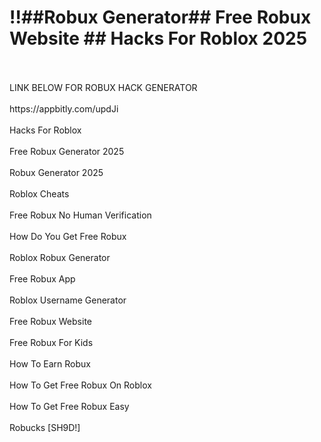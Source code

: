 # !!##Robux Generator## Free Robux Website ## Hacks For Roblox 2025
<br>
<br>LINK BELOW FOR ROBUX HACK GENERATOR
<br>
<br>https://appbitly.com/updJi

<br>
<br>Hacks For Roblox
<br>
<br>Free Robux Generator 2025
<br>
<br>Robux Generator 2025
<br>
<br>Roblox Cheats
<br>
<br>Free Robux No Human Verification
<br>
<br>How Do You Get Free Robux
<br>
<br>Roblox Robux Generator
<br>
<br>Free Robux App
<br>
<br>Roblox Username Generator
<br>
<br>Free Robux Website
<br>
<br>Free Robux For Kids
<br>
<br>How To Earn Robux
<br>
<br>How To Get Free Robux On Roblox
<br>
<br>How To Get Free Robux Easy
<br>
<br>Robucks [SH9D!]
<br>
<br>
